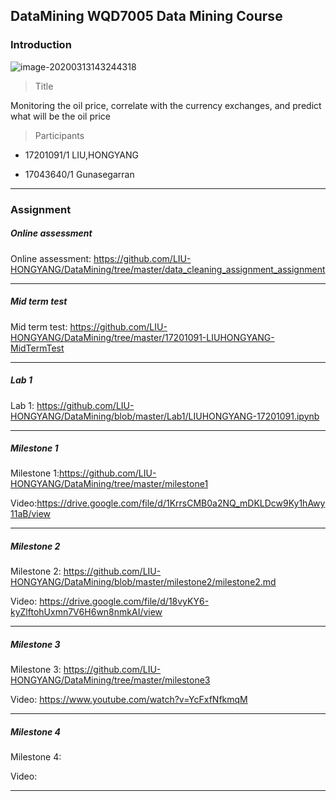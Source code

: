 ## DataMining WQD7005 Data Mining Course



### Introduction



![image-20200313143244318](https://tva1.sinaimg.cn/large/00831rSTgy1gcsafj84etj311y0sggr3.jpg)



> Title

Monitoring the oil price, correlate with the currency exchanges, and predict what will be the oil price



>  Participants



- 17201091/1 LIU,HONGYANG

- 17043640/1 Gunasegarran





___



### Assignment





##### Online assessment



Online assessment:  https://github.com/LIU-HONGYANG/DataMining/tree/master/data_cleaning_assignment_assignment



___



##### Mid term test



Mid term test: https://github.com/LIU-HONGYANG/DataMining/tree/master/17201091-LIUHONGYANG-MidTermTest



___



##### Lab 1



Lab 1: https://github.com/LIU-HONGYANG/DataMining/blob/master/Lab1/LIUHONGYANG-17201091.ipynb





___



##### Milestone 1



Milestone 1:https://github.com/LIU-HONGYANG/DataMining/tree/master/milestone1



Video:https://drive.google.com/file/d/1KrrsCMB0a2NQ_mDKLDcw9Ky1hAwy11aB/view



___



##### Milestone 2



Milestone 2: https://github.com/LIU-HONGYANG/DataMining/blob/master/milestone2/milestone2.md



Video: https://drive.google.com/file/d/18vyKY6-kyZlftohUxmn7V6H6wn8nmkAI/view



---



##### Milestone 3



Milestone 3: https://github.com/LIU-HONGYANG/DataMining/tree/master/milestone3



Video: https://www.youtube.com/watch?v=YcFxfNfkmqM



---



##### Milestone 4



Milestone 4: 



Video: 



---

